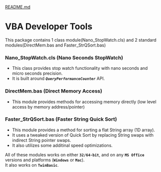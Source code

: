 [README.md](https://github.com/user-attachments/files/23021854/README.md)
# VBA Developer Tools
This package contains 1 class module(Nano_StopWatch.cls) and 2 standard modules(DirectMem.bas and Faster_StrQSort.bas)

### Nano_StopWatch.cls (Nano Seconds StopWatch)

* This class provides stop watch functionality with nano seconds and micro seconds precision.
* It is built around **_`QueryPerformanceCounter`_** API.


### DirectMem.bas (Direct Memory Access)
 * This module provides methods for accessing memory directly (low level access by memory address/pointer)

### Faster_StrQSort.bas (Faster String Quick Sort)
 * This module provides a method for sorting a flat String array (1D array).
 * It uses a tweaked version of Quick Sort by replacing String swaps with indirect String pointer swaps.
 * It also utilizes some additinal speed optimizations.

All of these modules works on either **`32/64-bit`**, and on any **`MS Office`** versions and platforms (**`Windows`** or **`Mac`**).  
It also works on **`TwinBasic`**.

